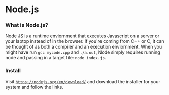 Node.js
===


### What is Node.js? 
Node JS is a runtime enviornment that executes Javascript on a server or your laptop instead of in the browser. If you're coming from C++ or C, it can be thought of as both a compiler and an execution enviornment. When you might have run `gcc mycode.cpp` and `./a.out`, Node simply requires running node and passing in a target file: `node index.js`.

### Install

Visit [`https://nodejs.org/en/download/`](https://nodejs.org/en/download/) and download the installer for your system and follow the links.

